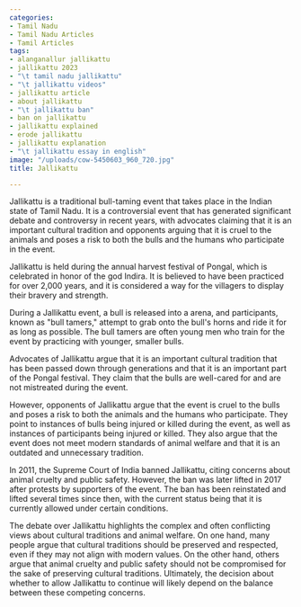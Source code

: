 ```yaml
---
categories:
- Tamil Nadu
- Tamil Nadu Articles
- Tamil Articles
tags:
- alanganallur jallikattu
- jallikattu 2023
- "\t tamil nadu jallikattu"
- "\t jallikattu videos"
- jallikattu article
- about jallikattu
- "\t jallikattu ban"
- ban on jallikattu
- jallikattu explained
- erode jallikattu
- jallikattu explanation
- "\t jallikattu essay in english"
image: "/uploads/cow-5450603_960_720.jpg"
title: Jallikattu

---
```

Jallikattu is a traditional bull-taming event that takes place in the Indian state of Tamil Nadu. It is a controversial event that has generated significant debate and controversy in recent years, with advocates claiming that it is an important cultural tradition and opponents arguing that it is cruel to the animals and poses a risk to both the bulls and the humans who participate in the event.

Jallikattu is held during the annual harvest festival of Pongal, which is celebrated in honor of the god Indira. It is believed to have been practiced for over 2,000 years, and it is considered a way for the villagers to display their bravery and strength.

During a Jallikattu event, a bull is released into a arena, and participants, known as "bull tamers," attempt to grab onto the bull's horns and ride it for as long as possible. The bull tamers are often young men who train for the event by practicing with younger, smaller bulls.

Advocates of Jallikattu argue that it is an important cultural tradition that has been passed down through generations and that it is an important part of the Pongal festival. They claim that the bulls are well-cared for and are not mistreated during the event.

However, opponents of Jallikattu argue that the event is cruel to the bulls and poses a risk to both the animals and the humans who participate. They point to instances of bulls being injured or killed during the event, as well as instances of participants being injured or killed. They also argue that the event does not meet modern standards of animal welfare and that it is an outdated and unnecessary tradition.

In 2011, the Supreme Court of India banned Jallikattu, citing concerns about animal cruelty and public safety. However, the ban was later lifted in 2017 after protests by supporters of the event. The ban has been reinstated and lifted several times since then, with the current status being that it is currently allowed under certain conditions.

The debate over Jallikattu highlights the complex and often conflicting views about cultural traditions and animal welfare. On one hand, many people argue that cultural traditions should be preserved and respected, even if they may not align with modern values. On the other hand, others argue that animal cruelty and public safety should not be compromised for the sake of preserving cultural traditions. Ultimately, the decision about whether to allow Jallikattu to continue will likely depend on the balance between these competing concerns.